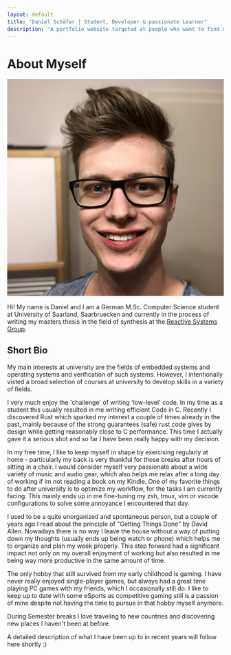 ```yaml
---
layout: default
title: "Daniel Schäfer | Student, Developer & passionate Learner"
description: "A portfolio website targeted at people who want to find out what I've been up to in recent years. Includes a detailed description of projects and my university career."
---
```


# About Myself

<img class="profile-picture" src="me.jpg">

Hi! My name is Daniel and I am a German M.Sc. Computer Science student at University of Saarland, Saarbruecken and currently in the process of writing my masters thesis in the field of synthesis at the [Reactive Systems Group](https://www.react.uni-saarland.de).


## Short Bio

My main interests at university are the fields of embedded systems and operating systems and verification of such systems. However, I intentionally visted a broad selection of courses at university to develop skills in a variety of fields.

I very much enjoy the 'challenge' of writing 'low-level' code. In my time as a student this usually resulted in me writing efficient Code in C. Recently I discovered Rust which sparked my interest a couple of times already in the past, mainly because of the strong guarantees (safe) rust code gives by design while getting reasonably close to C performance. This time I actually gave it a serious shot and so far I have been really happy with my decision.

In my free time, I like to keep myself in shape by exercising regularly at home - particularly my back is very thankful for those breaks after hours of sitting in a chair. I would consider myself very passionate about a wide variety of music and audio gear, which also helps me relax after a long day of working if im not reading a book on my Kindle. One of my favorite things to do after university is to optimize my workflow, for the tasks I am currently facing. This mainly ends up in me fine-tuning my zsh, tmux, vim or vscode configurations to solve some annoyance I encountered that day.

I used to be a quite unorganized and spontaneous person, but a couple of years ago I read about the principle of "Getting Things Done" by David Allen. Nowadays there is no way I leave the house without a way of putting down my thoughts (usually ends up being watch or phone) which helps me to organize and plan my week properly. This step forward had a significant impact not only on my overall enjoyment of working but also resulted in me being way more productive in the same amount of time.

The only hobby that still survived from my early childhood is gaming. I have never really enjoyed single-player games, but always had a great time playing PC games with my friends, which I occasionally still do. I like to keep up to date with some eSports as competitive gaming still is a passion of mine despite not having the time to pursue in that hobby myself anymore.

During Semester breaks I love traveling to new countries and discovering new places I haven't been at before.

A detailed description of what I have been up to in recent years will follow here shortly :)

